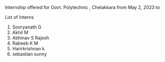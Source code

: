 Internship offered for Govt. Polytechnic , Chelakkara from May 2, 2023 to 



List of Interns
1. Sooryanath G
2. Akhil M
3. Abhinav S Rajesh
4. Rabeeb K M
5. Harirkrishnan k 
6. sebastian sunny 


